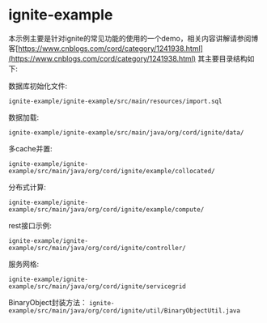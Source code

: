 # ignite-example

本示例主要是针对ignite的常见功能的使用的一个demo，相关内容讲解请参阅博客[https://www.cnblogs.com/cord/category/1241938.html](https://www.cnblogs.com/cord/category/1241938.html)
其主要目录结构如下:

数据库初始化文件:

`ignite-example/ignite-example/src/main/resources/import.sql`



数据加载:

`ignite-example/ignite-example/src/main/java/org/cord/ignite/data/`



多cache并置:

`ignite-example/ignite-example/src/main/java/org/cord/ignite/example/collocated/`



分布式计算:

`ignite-example/ignite-example/src/main/java/org/cord/ignite/example/compute/`



rest接口示例:

`ignite-example/ignite-example/src/main/java/org/cord/ignite/controller/`


服务网格:

`ignite-example/ignite-example/src/main/java/org/cord/ignite/servicegrid`


BinaryObject封装方法：
`ignite-example/src/main/java/org/cord/ignite/util/BinaryObjectUtil.java`

